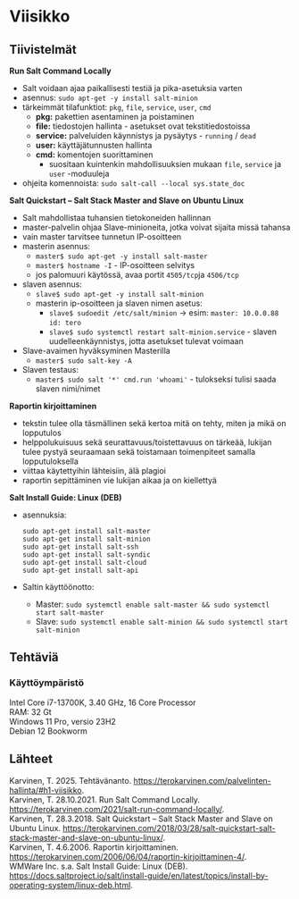 # Viisikko

## Tiivistelmät
**Run Salt Command Locally**
- Salt voidaan ajaa paikallisesti testiä ja pika-asetuksia varten
- asennus: `sudo apt-get -y install salt-minion`
- tärkeimmät tilafunktiot: `pkg`, `file`, `service`, `user`, `cmd`
  - **pkg:** pakettien asentaminen ja poistaminen
  - **file:** tiedostojen hallinta - asetukset ovat tekstitiedostoissa
  - **service:** palveluiden käynnistys ja pysäytys - `running` / `dead`
  - **user:** käyttäjätunnusten hallinta
  - **cmd:** komentojen suorittaminen
    - suositaan kuintenkin mahdollisuuksien mukaan `file`, `service` ja `user` -moduuleja
- ohjeita komennoista: `sudo salt-call --local sys.state_doc`

**Salt Quickstart – Salt Stack Master and Slave on Ubuntu Linux**
- Salt mahdollistaa tuhansien tietokoneiden hallinnan
- master-palvelin ohjaa Slave-minioneita, jotka voivat sijaita missä tahansa
- vain master tarvitsee tunnetun IP-osoitteen
- masterin asennus:
  - `master$ sudo apt-get -y install salt-master`
  - `master$ hostname -I` - IP-osoitteen selvitys
  - jos palomuuri käytössä, avaa portit `4505/tcp`ja `4506/tcp`
- slaven asennus:
  - `slave$ sudo apt-get -y install salt-minion`
  - masterin ip-osoitteen ja slaven nimen asetus:
    - `slave$ sudoedit /etc/salt/minion` -> esim: `master: 10.0.0.88` `id: tero`
    - `slave$ sudo systemctl restart salt-minion.service` - slaven uudelleenkäynnistys, jotta asetukset tulevat voimaan
- Slave-avaimen hyväksyminen Masterilla
  - `master$ sudo salt-key -A`
- Slaven testaus:
  - `master$ sudo salt '*' cmd.run 'whoami'` - tulokseksi tulisi saada slaven nimi/nimet

**Raportin kirjoittaminen**
- tekstin tulee olla täsmällinen sekä kertoa mitä on tehty, miten ja mikä on lopputulos
- helppolukuisuus sekä seurattavuus/toistettavuus on tärkeää, lukijan tulee pystyä seuraamaan sekä toistamaan toimenpiteet samalla lopputuloksella
- viittaa käytettyihin lähteisiin, älä plagioi
- raportin sepittäminen vie lukijan aikaa ja on kiellettyä

**Salt Install Guide: Linux (DEB)**
- asennuksia:
  
      sudo apt-get install salt-master
      sudo apt-get install salt-minion
      sudo apt-get install salt-ssh
      sudo apt-get install salt-syndic
      sudo apt-get install salt-cloud
      sudo apt-get install salt-api
- Saltin käyttöönotto:
  - Master: `sudo systemctl enable salt-master && sudo systemctl start salt-master`
  - Slave: `sudo systemctl enable salt-minion && sudo systemctl start salt-minion`


## Tehtäviä
### Käyttöympäristö
Intel Core i7-13700K, 3.40 GHz, 16 Core Processor   
RAM: 32 Gt   
Windows 11 Pro, versio 23H2  
Debian 12 Bookworm



## Lähteet
Karvinen, T. 2025. Tehtävänanto. https://terokarvinen.com/palvelinten-hallinta/#h1-viisikko.  
Karvinen, T. 28.10.2021. Run Salt Command Locally. https://terokarvinen.com/2021/salt-run-command-locally/.  
Karvinen, T. 28.3.2018. Salt Quickstart – Salt Stack Master and Slave on Ubuntu Linux. https://terokarvinen.com/2018/03/28/salt-quickstart-salt-stack-master-and-slave-on-ubuntu-linux/.  
Karvinen, T. 4.6.2006. Raportin kirjoittaminen. https://terokarvinen.com/2006/06/04/raportin-kirjoittaminen-4/.  
WMWare Inc. s.a. Salt Install Guide: Linux (DEB). https://docs.saltproject.io/salt/install-guide/en/latest/topics/install-by-operating-system/linux-deb.html.  
